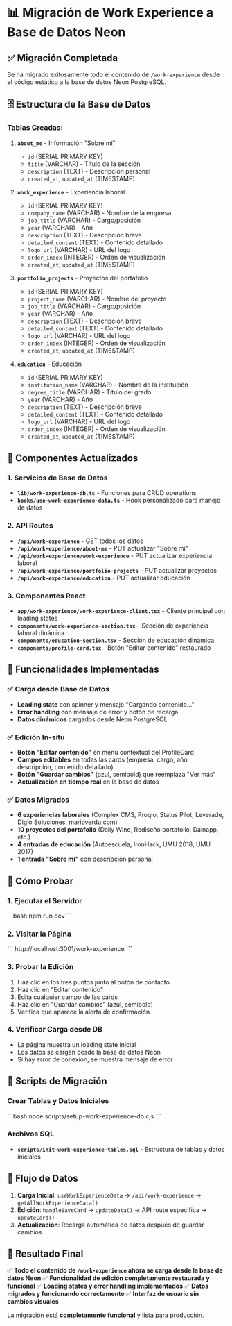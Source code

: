 # 📊 Migración de Work Experience a Base de Datos Neon

## ✅ **Migración Completada**

Se ha migrado exitosamente todo el contenido de `/work-experience` desde el código estático a la base de datos Neon PostgreSQL.

## 🗄️ **Estructura de la Base de Datos**

### **Tablas Creadas:**

1. **`about_me`** - Información "Sobre mí"
   - `id` (SERIAL PRIMARY KEY)
   - `title` (VARCHAR) - Título de la sección
   - `description` (TEXT) - Descripción personal
   - `created_at`, `updated_at` (TIMESTAMP)

2. **`work_experience`** - Experiencia laboral
   - `id` (SERIAL PRIMARY KEY)
   - `company_name` (VARCHAR) - Nombre de la empresa
   - `job_title` (VARCHAR) - Cargo/posición
   - `year` (VARCHAR) - Año
   - `description` (TEXT) - Descripción breve
   - `detailed_content` (TEXT) - Contenido detallado
   - `logo_url` (VARCHAR) - URL del logo
   - `order_index` (INTEGER) - Orden de visualización
   - `created_at`, `updated_at` (TIMESTAMP)

3. **`portfolio_projects`** - Proyectos del portafolio
   - `id` (SERIAL PRIMARY KEY)
   - `project_name` (VARCHAR) - Nombre del proyecto
   - `job_title` (VARCHAR) - Cargo/posición
   - `year` (VARCHAR) - Año
   - `description` (TEXT) - Descripción breve
   - `detailed_content` (TEXT) - Contenido detallado
   - `logo_url` (VARCHAR) - URL del logo
   - `order_index` (INTEGER) - Orden de visualización
   - `created_at`, `updated_at` (TIMESTAMP)

4. **`education`** - Educación
   - `id` (SERIAL PRIMARY KEY)
   - `institution_name` (VARCHAR) - Nombre de la institución
   - `degree_title` (VARCHAR) - Título del grado
   - `year` (VARCHAR) - Año
   - `description` (TEXT) - Descripción breve
   - `detailed_content` (TEXT) - Contenido detallado
   - `logo_url` (VARCHAR) - URL del logo
   - `order_index` (INTEGER) - Orden de visualización
   - `created_at`, `updated_at` (TIMESTAMP)

## 🔧 **Componentes Actualizados**

### **1. Servicios de Base de Datos**
- **`lib/work-experience-db.ts`** - Funciones para CRUD operations
- **`hooks/use-work-experience-data.ts`** - Hook personalizado para manejo de datos

### **2. API Routes**
- **`/api/work-experience`** - GET todos los datos
- **`/api/work-experience/about-me`** - PUT actualizar "Sobre mí"
- **`/api/work-experience/work-experience`** - PUT actualizar experiencia laboral
- **`/api/work-experience/portfolio-projects`** - PUT actualizar proyectos
- **`/api/work-experience/education`** - PUT actualizar educación

### **3. Componentes React**
- **`app/work-experience/work-experience-client.tsx`** - Cliente principal con loading states
- **`components/work-experience-section.tsx`** - Sección de experiencia laboral dinámica
- **`components/education-section.tsx`** - Sección de educación dinámica
- **`components/profile-card.tsx`** - Botón "Editar contenido" restaurado

## 🎯 **Funcionalidades Implementadas**

### ✅ **Carga desde Base de Datos**
- **Loading state** con spinner y mensaje "Cargando contenido..."
- **Error handling** con mensaje de error y botón de recarga
- **Datos dinámicos** cargados desde Neon PostgreSQL

### ✅ **Edición In-situ**
- **Botón "Editar contenido"** en menú contextual del ProfileCard
- **Campos editables** en todas las cards (empresa, cargo, año, descripción, contenido detallado)
- **Botón "Guardar cambios"** (azul, semibold) que reemplaza "Ver más"
- **Actualización en tiempo real** en la base de datos

### ✅ **Datos Migrados**
- **6 experiencias laborales** (Complex CMS, Proqio, Status Pilot, Leverade, Digio Soluciones, marioverdu.com)
- **10 proyectos del portafolio** (Daily Wine, Rediseño portafolio, Dainapp, etc.)
- **4 entradas de educación** (Autoescuela, IronHack, UMU 2018, UMU 2017)
- **1 entrada "Sobre mí"** con descripción personal

## 🚀 **Cómo Probar**

### **1. Ejecutar el Servidor**
\`\`\`bash
npm run dev
\`\`\`

### **2. Visitar la Página**
\`\`\`
http://localhost:3001/work-experience
\`\`\`

### **3. Probar la Edición**
1. Haz clic en los tres puntos junto al botón de contacto
2. Haz clic en "Editar contenido"
3. Edita cualquier campo de las cards
4. Haz clic en "Guardar cambios" (azul, semibold)
5. Verifica que aparece la alerta de confirmación

### **4. Verificar Carga desde DB**
- La página muestra un loading state inicial
- Los datos se cargan desde la base de datos Neon
- Si hay error de conexión, se muestra mensaje de error

## 📝 **Scripts de Migración**

### **Crear Tablas y Datos Iniciales**
\`\`\`bash
node scripts/setup-work-experience-db.cjs
\`\`\`

### **Archivos SQL**
- **`scripts/init-work-experience-tables.sql`** - Estructura de tablas y datos iniciales

## 🔄 **Flujo de Datos**

1. **Carga Inicial**: `useWorkExperienceData` → `/api/work-experience` → `getAllWorkExperienceData()`
2. **Edición**: `handleSaveCard` → `updateData()` → API route específica → `updateCard()`
3. **Actualización**: Recarga automática de datos después de guardar cambios

## 🎉 **Resultado Final**

✅ **Todo el contenido de `/work-experience` ahora se carga desde la base de datos Neon**
✅ **Funcionalidad de edición completamente restaurada y funcional**
✅ **Loading states y error handling implementados**
✅ **Datos migrados y funcionando correctamente**
✅ **Interfaz de usuario sin cambios visuales**

La migración está **completamente funcional** y lista para producción.
